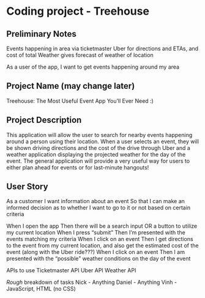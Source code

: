 # Coding project - Treehouse

## Preliminary Notes
Events happening in area via ticketmaster
Uber for directions and ETAs, and cost of total
Weather gives forecast of weather of location

As a user of the app, I want to get events happening around my area

## Project Name (may change later)
Treehouse: The Most Useful Event App You’ll Ever Need :)

## Project Description
This application will allow the user to search for nearby events happening around a person using their location. When a user selects an event, they will be shown driving directions and the cost of the drive through Uber and a weather application displaying the projected weather for the day of the event. The general application will provide a very useful way for users to either plan ahead for events or for last-minute hangouts!

## User Story
As a customer
I want information about an event
So that I can make an informed decision as to whether I want to go to it or not based on certain criteria

When I open the app
Then there will be a search input OR a button to utilize my current location
When I press “submit”
Then I’m presented with the events matching my criteria
When I click on an event
Then I get directions to the event from my current location, and also get the estimated cost of the event (along with the Uber ride???)
When I click on an event
Then I am presented with the “possible” weather conditions on the day of the event

APIs to use
Ticketmaster API
Uber API
Weather API

*Rough* breakdown of tasks
Nick - Anything
Daniel - Anything
Vinh - JavaScript, HTML (no CSS)

